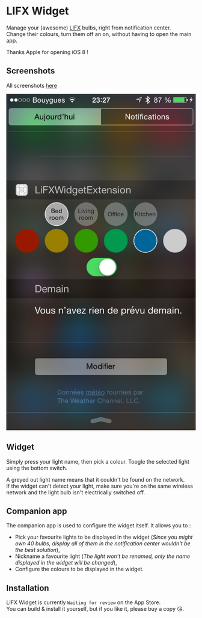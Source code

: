 LIFX Widget
===========

Manage your (awesome) [LIFX](http://www.lifx.co "LIFX's website") bulbs, right from notification center.  
Change their colours, turn them off an on, without having to open the main app.

Thanks Apple for opening iOS 8 !

Screenshots
-----------
All screenshots [here](https://github.com/DCMaxxx/LiFX-Widget/tree/master/screenshots, "screenshots")

![Widget screenshot](/screenshots/Widget.png?raw=true "Widget screenshot")

Widget
-----------
Simply press your light name, then pick a colour. Toogle the selected light using the bottom switch.

A greyed out light name means that it couldn't be found on the network.  
If the widget can't detect your light, make sure you're on the same wireless network and the light bulb isn't electrically switched off.

Companion app
-----------
The companion app is used to configure the widget itself. It allows you to :
- Pick your favourite lights to be displayed in the widget (*Since you might own 40 bulbs, display all of them in the notification center wouldn't be the best solution*),
- Nickname a favourite light (*The light won't be renamed, only the name displayed in the widget will be changed*),
- Configure the colours to be displayed in the widget.

Installation
-----------
LIFX Widget is currently `Waiting for review` on the App Store.  
You can build & install it yourself, but if you like it, please buy a copy 😘.
